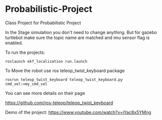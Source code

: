 # Probabilistic-Project
Class Project for Probabilistic Project

In the Stage simulation you don't need to change anything. But for gazebo turtlebot make sure the topic name are matched and imu sensor flag is enabled.

To run the projects:
```
roslaunch ekf_localization run.launch
```
To Move the robot use ros teleop_twist_keyboard package
```
rosrun teleop_twist_keyboard teleop_twist_keyboard.py cmd_vel:=my_cmd_vel
```
You can see more details on their page

https://github.com/ros-teleop/teleop_twist_keyboard

Demo of the project:
https://www.youtube.com/watch?v=jYac8x5YMng

